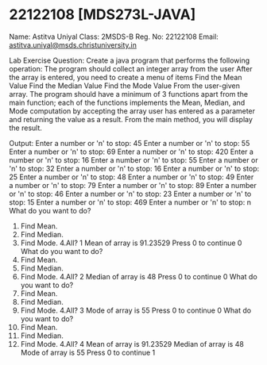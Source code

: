 # 22122108 [MDS273L-JAVA]

Name: Astitva Uniyal
Class: 2MSDS-B
Reg. No: 22122108
Email: astitva.uniyal@msds.christuniversity.in

Lab Exercise Question:
Create a java program that performs the following operation:
The program should collect an integer array from the user
After the array is entered, you need to create a menu of items
Find the Mean Value
Find the Median Value
Find the Mode Value
From the user-given array.
The program should have a minimum of 3 functions apart from the main function; each of the functions implements the Mean, Median, and Mode computation by accepting the array user has entered as a parameter and returning the value as a result. From the main method, you will display the result.

Output:
Enter a number or 'n' to stop: 45
Enter a number or 'n' to stop: 55
Enter a number or 'n' to stop: 69
Enter a number or 'n' to stop: 420
Enter a number or 'n' to stop: 16
Enter a number or 'n' to stop: 55
Enter a number or 'n' to stop: 32
Enter a number or 'n' to stop: 16
Enter a number or 'n' to stop: 25
Enter a number or 'n' to stop: 48
Enter a number or 'n' to stop: 49
Enter a number or 'n' to stop: 79
Enter a number or 'n' to stop: 89
Enter a number or 'n' to stop: 46
Enter a number or 'n' to stop: 23
Enter a number or 'n' to stop: 15
Enter a number or 'n' to stop: 469
Enter a number or 'n' to stop: n
What do you want to do?
 1. Find Mean.
 2. Find Median.
 3. Find Mode.
 4.All?
1
Mean of array is 91.23529
Press 0 to continue
0
What do you want to do?
 1. Find Mean.
 2. Find Median.
 3. Find Mode.
 4.All?
2
Median of array is 48
Press 0 to continue
0
What do you want to do?
 1. Find Mean.
 2. Find Median.
 3. Find Mode.
 4.All?
3
Mode of array is 55
Press 0 to continue
0
What do you want to do?
 1. Find Mean.
 2. Find Median.
 3. Find Mode.
 4.All?
4
Mean of array is 91.23529
Median of array is 48
Mode of array is 55
Press 0 to continue
1